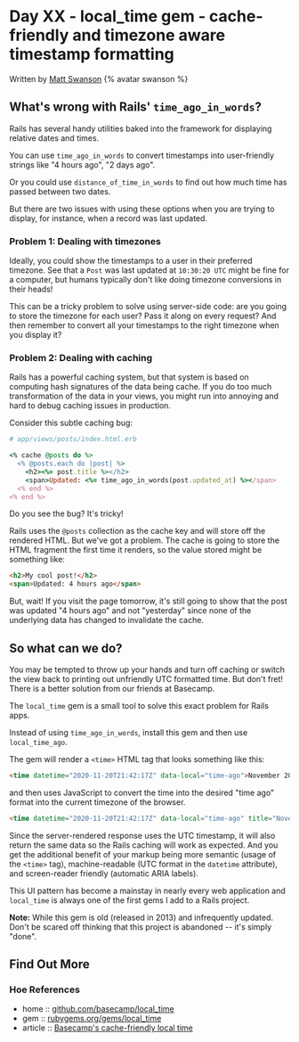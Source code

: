 # Day XX - local_time gem - cache-friendly and timezone aware timestamp formatting

Written by [Matt Swanson](https://twitter.com/_swanson)  {% avatar swanson %}

## What's wrong with Rails' `time_ago_in_words`?

Rails has several handy utilities baked into the framework for displaying relative dates and times.

You can use `time_ago_in_words` to convert timestamps into user-friendly strings like "4 hours ago", "2 days ago".

Or you could use `distance_of_time_in_words` to find out how much time has passed between two dates.

But there are two issues with using these options when you are trying to display, for instance, when a record was last updated.

### Problem 1: Dealing with timezones

Ideally, you could show the timestamps to a user in their preferred timezone. See that a `Post` was last updated at `10:30:20 UTC` might be fine for a computer, but humans typically don't like doing timezone conversions in their heads!

This can be a tricky problem to solve using server-side code: are you going to store the timezone for each user? Pass it along on every request? And then remember to convert all your timestamps to the right timezone when you display it?

### Problem 2: Dealing with caching

Rails has a powerful caching system, but that system is based on computing hash signatures of the data being cache. If you do too much transformation of the data in your views, you might run into annoying and hard to debug caching issues in production.

Consider this subtle caching bug:

```ruby
# app/views/posts/index.html.erb

<% cache @posts do %>
  <% @posts.each do |post| %>
    <h2><%= post.title %></h2>
    <span>Updated: <%= time_ago_in_words(post.updated_at) %></span>
  <% end %>
<% end %>
```

Do you see the bug? It's tricky!

Rails uses the `@posts` collection as the cache key and will store off the rendered HTML. But we've got a problem. The cache is going to store the HTML fragment the first time it renders, so the value stored might be something like:

```html
<h2>My cool post!</h2>
<span>Updated: 4 hours ago</span>
```

But, wait! If you visit the page tomorrow, it's still going to show that the post was updated "4 hours ago" and not "yesterday" since none of the underlying data has changed to invalidate the cache.

## So what can we do?

You may be tempted to throw up your hands and turn off caching or switch the view back to printing out unfriendly UTC formatted time. But don't fret! There is a better solution from our friends at Basecamp.

The `local_time` gem is a small tool to solve this exact problem for Rails apps.

Instead of using `time_ago_in_words`, install this gem and then use `local_time_ago`.

The gem will render a `<time>` HTML tag that looks something like this:

```html
<time datetime="2020-11-20T21:42:17Z" data-local="time-ago">November 20, 2020  9:42pm</time>
```

and then uses JavaScript to convert the time into the desired "time ago" format into the current timezone of the browser.

```html
<time datetime="2020-11-20T21:42:17Z" data-local="time-ago" title="November 20, 2020 at 4:42pm EST" aria-label="Friday">Friday</time>
```

Since the server-rendered response uses the UTC timestamp, it will also return the same data so the Rails caching will work as expected. And you get the additional benefit of your markup being more semantic (usage of the `<time>` tag), machine-readable (UTC format in the `datetime` attribute), and screen-reader friendly (automatic ARIA labels).

This UI pattern has become a mainstay in nearly every web application and `local_time` is always one of the first gems I add to a Rails project.

**Note:** While this gem is old (released in 2013) and infrequently updated. Don't be scared off thinking that this project is abandoned -- it's simply "done".

## Find Out More

### Hoe References

* home  :: [github.com/basecamp/local_time](https://github.com/basecamp/local_time)
* gem   :: [rubygems.org/gems/local_time](https://rubygems.org/gems/local_time)
* article :: [Basecamp's cache-friendly local time](https://signalvnoise.com/posts/3691-basecamps-cache-friendly-local-time)

